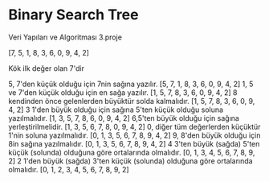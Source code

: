 # Binary Search Tree
Veri Yapıları ve Algoritması 3.proje

[7, 5, 1, 8, 3, 6, 0, 9, 4, 2] 

Kök ilk değer olan 7'dir

5, 7'den küçük olduğu için 7nin sağına yazılır. [5, 7, 1, 8, 3, 6, 0, 9, 4, 2]
1, 5 ve 7'den küçük olduğu için en sağa yazılır. [1, 5, 7, 8, 3, 6, 0, 9, 4, 2]
8 kendinden önce gelenlerden büyüktür solda kalmalıdır. [1, 5, 7, 8, 3, 6, 0, 9, 4, 2]
3 1'den büyük olduğu için sağına 5'ten küçük olduğu soluna yazılmalıdır.  [1, 3, 5, 7, 8, 6, 0, 9, 4, 2]
6,5'ten büyük olduğu için sağına yerleştirilmelidir. [1, 3, 5, 6, 7, 8, 0, 9, 4, 2]
0, diğer tüm değerlerden küçüktür 1'nin soluna yazılmalıdır. [0, 1, 3, 5, 6, 7, 8, 9, 4, 2]
9, 8'den büyük olduğu için 8in sağına yazılmalıdır. [0, 1, 3, 5, 6, 7, 8, 9, 4, 2]
4 3'ten büyük (sağda) 5'ten küçük (solunda) olduğuna göre ortalarında olmalıdır. [0, 1, 3, 4, 5, 6, 7, 8, 9, 2]
2 1'den büyük (sağda) 3'ten küçük (solunda) olduğuna göre ortalarında olmalıdır. [0, 1, 2, 3, 4, 5, 6, 7, 8, 9, 2]